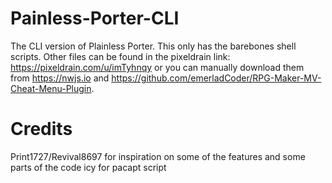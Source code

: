# Painless-Porter-CLI
The CLI version of Plainless Porter. This only has the barebones shell scripts. Other files can be found in the pixeldrain link: https://pixeldrain.com/u/imTyhnqy or you can manually download them from https://nwjs.io and https://github.com/emerladCoder/RPG-Maker-MV-Cheat-Menu-Plugin.

# Credits
Print1727/Revival8697 for inspiration on some of the features and some parts of the code
icy for pacapt script
